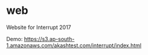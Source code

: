 # web
Website for Interrupt 2017

Demo: https://s3.ap-south-1.amazonaws.com/akashtest.com/interrupt/index.html

